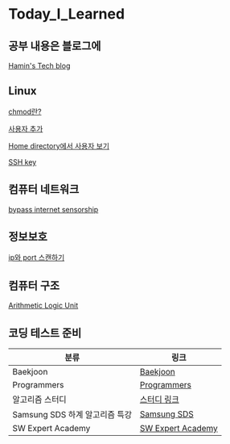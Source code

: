 # Today_I_Learned

## 공부 내용은 블로그에
[Hamin's Tech blog](https://hamin7.github.io/)

## Linux
[chmod란?](./Linux/chmodKor.md)
<br>

[사용자 추가](./Linux/addUser.md)
<br>

[Home directory에서 사용자 보기](./Linux/lookTheUserIntoHomeDir.md)
<br>

[SSH key](./Linux/AboutSSH_key.md)

## 컴퓨터 네트워크
[bypass internet sensorship](./Network/bypassInternetSensorshipKor.md)

## 정보보호
[ip와 port 스캔하기](./Network/portScan.md)

## 컴퓨터 구조
[Arithmetic Logic Unit](./ComputerArchitecture/Logisim.md)

## 코딩 테스트 준비

분류|링크
-|-
Baekjoon|[Baekjoon](/CodingTest/Baekjoon.md)
Programmers|[Programmers](/CodingTest/Programmers/programmers.md)
알고리즘 스터디|[스터디 링크](https://github.com/suhyun1/algorithm-study)
Samsung SDS 하계 알고리즘 특강|[Samsung SDS](/CodingTest/SDS/practice.md)
SW Expert Academy|[SW Expert Academy](/CodingTest/SW_Expert_Academy.md)
